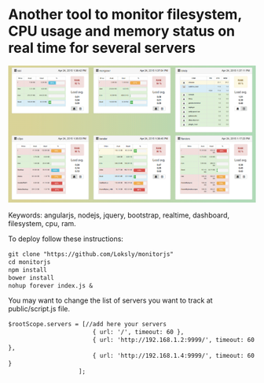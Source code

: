 Another tool to monitor filesystem, CPU usage and memory status on real time for several servers
=========

![MonitorJS capture](https://github.com/Loksly/monitorjs/blob/master/monitorjs.png)


Keywords:
angularjs, nodejs, jquery, bootstrap, realtime, dashboard, filesystem, cpu, ram.

To deploy follow these instructions:

```
git clone "https://github.com/Loksly/monitorjs"
cd monitorjs
npm install
bower install
nohup forever index.js &
```


You may want to change the list of servers you want to track at public/script.js file.

```
$rootScope.servers = [//add here your servers
						{ url: '/', timeout: 60 },
						{ url: 'http://192.168.1.2:9999/', timeout: 60 },
						{ url: 'http://192.168.1.4:9999/', timeout: 60 }
					];
```

